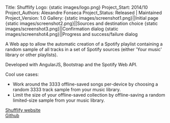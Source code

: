 Title: Shufflify
Logo: {static images/logo.png}
Project_Start: 2014/10
Project_Authors: Alexandre Fonseca
Project_Status: Released | Maintained
Project_Version: 1.0
Gallery:
    {static images/screenshot1.png}||Initial page
    {static images/screenshot2.png}||Sources and destination choice
    {static images/screenshot3.png}||Confirmation dialog
    {static images/screenshot4.png}||Progress and success/failure dialog

A Web app to allow the automatic creation of a Spotify playlist containing a random
sample of all tracks in a set of Spotify sources (either 'Your music' library or other
playlists).

Developed with AngularJS, Bootstrap and the Spotify Web API.

<!-- PELICAN_END_SUMMARY -->

Cool use cases:

* Work around the 3333 offline-saved songs per-device by choosing a random 3333
  track sample from your music library.
* Limit the size of your offline-saved collection by offline-saving a random
  limited-size sample from your music library.

[Shufflify website](http://shufflify.alexjf.net)  
[Github](https://github.com/AlexJF/shufflify)
